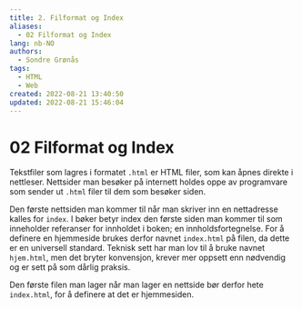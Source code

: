 ```yaml
---
title: 2. Filformat og Index
aliases: 
  - 02 Filformat og Index
lang: nb-NO
authors:
  - Sondre Grønås
tags:
  - HTML
  - Web
created: 2022-08-21 13:40:50
updated: 2022-08-21 15:46:04
---
```

# 02 Filformat og Index
Tekstfiler som lagres i formatet `.html` er HTML filer, som kan åpnes direkte i nettleser. Nettsider man besøker på internett holdes oppe av programvare som sender ut `.html` filer til dem som besøker siden.

Den første nettsiden man kommer til når man skriver inn en nettadresse kalles for `index`. I bøker betyr index den første siden man kommer til som inneholder referanser for innholdet i boken; en innholdsfortegnelse. For å definere en hjemmeside brukes derfor navnet `index.html` på filen, da dette er en universell standard. Teknisk sett har man lov til å bruke navnet `hjem.html`, men det bryter konvensjon, krever mer oppsett enn nødvendig og er sett på som dårlig praksis.

Den første filen man lager når man lager en nettside bør derfor hete `index.html`, for å definere at det er hjemmesiden.